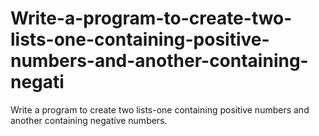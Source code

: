 # Write-a-program-to-create-two-lists-one-containing-positive-numbers-and-another-containing-negati
Write a program to create two lists-one containing positive numbers and another containing negative numbers.
